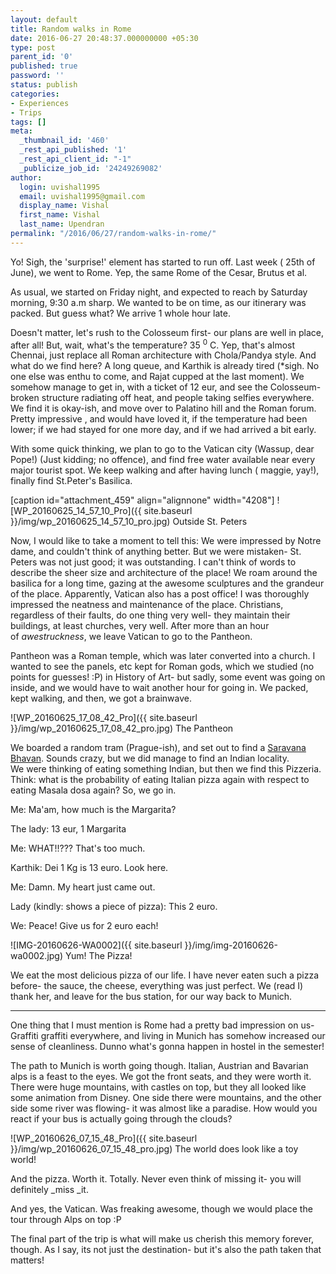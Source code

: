 ```yaml
---
layout: default
title: Random walks in Rome
date: 2016-06-27 20:48:37.000000000 +05:30
type: post
parent_id: '0'
published: true
password: ''
status: publish
categories:
- Experiences
- Trips
tags: []
meta:
  _thumbnail_id: '460'
  _rest_api_published: '1'
  _rest_api_client_id: "-1"
  _publicize_job_id: '24249269082'
author:
  login: uvishal1995
  email: uvishal1995@gmail.com
  display_name: Vishal
  first_name: Vishal
  last_name: Upendran
permalink: "/2016/06/27/random-walks-in-rome/"
---
```

Yo! Sigh, the 'surprise!' element has started to run off. Last week ( 25th of June), we went to Rome. Yep, the same Rome of the Cesar, Brutus et al.

As usual, we started on Friday night, and expected to reach by Saturday morning, 9:30 a.m sharp. We wanted to be on time, as our itinerary was packed. But guess what? We arrive 1 whole hour late.

Doesn't matter, let's rush to the Colosseum first- our plans are well in place, after all! But, wait, what's the temperature? 35 <sup>0</sup> C. Yep, that's almost Chennai, just replace all Roman architecture with Chola/Pandya style. And what do we find here? A long queue, and Karthik is already tired (\*sigh. No one else was enthu to come, and Rajat cupped at the last moment). We somehow manage to get in, with a ticket of 12 eur, and see the Colosseum- broken structure radiating off heat, and people taking selfies everywhere. We find it is okay-ish, and move over to Palatino hill and the Roman forum. Pretty impressive , and would have loved it, if the temperature had been lower; if we had stayed for one more day, and if we had arrived a bit early.

With some quick thinking, we plan to go to the Vatican city (Wassup, dear Pope!) (Just kidding; no offence), and find free water available near every major tourist spot. We keep walking and after having lunch ( maggie, yay!), finally find St.Peter's Basilica.

[caption id="attachment\_459" align="alignnone" width="4208"] ![WP_20160625_14_57_10_Pro]({{ site.baseurl }}/img/wp_20160625_14_57_10_pro.jpg) Outside St. Peters

Now, I would like to take a moment to tell this: We were impressed by Notre dame, and couldn't think of anything better. But we were mistaken- St. Peters was not just good; it was outstanding. I can't think of words to describe the sheer size and architecture of the place! We roam around the basilica for a long time, gazing at the awesome sculptures and the grandeur of the place. Apparently, Vatican also has a post office! I was thoroughly impressed the neatness and maintenance of the place. Christians, regardless of their&nbsp;faults, do one thing very well- they maintain their buildings, at least churches, very well. After more than an hour of&nbsp;_awestruckness_, we leave Vatican to go to the Pantheon.

Pantheon was a Roman temple, which was later converted into a church. I wanted to see the panels, etc kept for Roman gods, which we studied (no points for guesses! :P) in History of Art- but sadly, some event was going on inside, and we would have to wait another hour for going in. We packed, kept walking, and then, we got a brainwave.

![WP_20160625_17_08_42_Pro]({{ site.baseurl }}/img/wp_20160625_17_08_42_pro.jpg) The Pantheon

We boarded a random tram (Prague-ish), and set out to find a [Saravana Bhavan](http://www.saravanabhavan.com/). Sounds crazy, but we did manage to find an Indian locality. We&nbsp;were thinking of eating something Indian, but then we find this Pizzeria. Think: what is the probability of eating Italian pizza again with respect to eating Masala dosa again? So, we go in.

Me: Ma'am, how much is the Margarita?

The lady: 13 eur, 1 Margarita

Me: WHAT!!??? That's too much.

Karthik: Dei 1 Kg is 13 euro. Look here.

Me: Damn. My heart just came out.

Lady (kindly: shows a piece of pizza): This 2 euro.

We: Peace! Give us for 2 euro each!

![IMG-20160626-WA0002]({{ site.baseurl }}/img/img-20160626-wa0002.jpg) Yum! The Pizza!

We eat the most delicious pizza of our life. I have never eaten such a pizza before- the sauce, the cheese, everything was just perfect. We (read I) thank her, and leave for the bus station, for our way back to Munich.

* * *

One thing that I must mention is Rome had a pretty bad impression on us- Graffiti graffiti everywhere, and living in Munich has somehow increased our sense of cleanliness. Dunno what's gonna happen in hostel in the semester!

The path to Munich is worth going though. Italian, Austrian and Bavarian alps is a feast to the eyes. We got the front seats, and they were worth it. There were huge mountains, with castles on top, but they all looked like some animation from Disney. One side there were mountains, and the other side some river was flowing- it was almost like a paradise. How would you react if your bus is actually going through the clouds?

![WP_20160626_07_15_48_Pro]({{ site.baseurl }}/img/wp_20160626_07_15_48_pro.jpg) The world does look like a toy world!

And the pizza. Worth it. Totally. Never even think of missing it- you will definitely&nbsp;_miss&nbsp;_it.

And yes, the Vatican. Was freaking awesome, though we would place the tour through Alps on top :P

The final part of the trip is what will make us cherish this memory forever, though. As I say, its not just the destination- but it's also the path taken that matters!

&nbsp;

